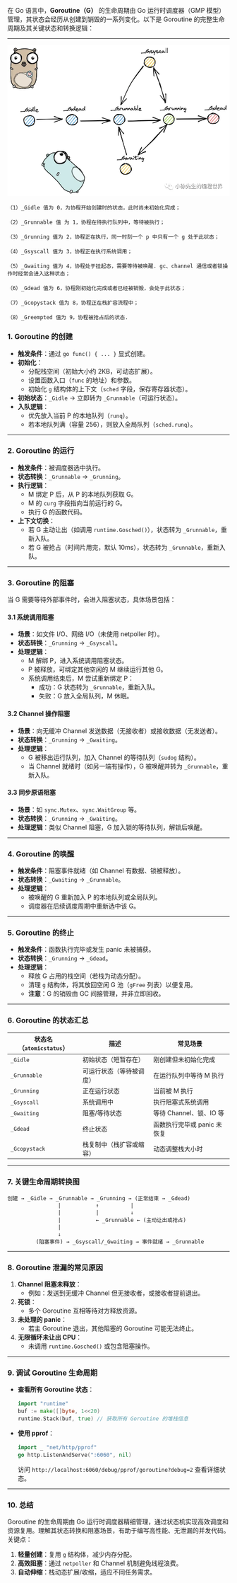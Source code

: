 在 Go 语言中，**Goroutine（G）** 的生命周期由 Go 运行时调度器（GMP 模型）管理，其状态会经历从创建到销毁的一系列变化。以下是 Goroutine 的完整生命周期及其关键状态和转换逻辑：

---

![alt text](image-3.png)

```
（1）_Gidle 值为 0，为协程开始创建时的状态，此时尚未初始化完成；

（2）_Grunnable 值 为 1，协程在待执行队列中，等待被执行；

（3）_Grunning 值为 2，协程正在执行，同一时刻一个 p 中只有一个 g 处于此状态；

（4）_Gsyscall 值为 3，协程正在执行系统调用；

（5）_Gwaiting 值为 4，协程处于挂起态，需要等待被唤醒. gc、channel 通信或者锁操作时经常会进入这种状态；

（6）_Gdead 值为 6，协程刚初始化完成或者已经被销毁，会处于此状态；

（7）_Gcopystack 值为 8，协程正在栈扩容流程中；

（8）_Greempted 值为 9，协程被抢占后的状态.
```

### 1. **Goroutine 的创建**

- **触发条件**：通过 `go func() { ... }` 显式创建。
- **初始化**：
  - 分配栈空间（初始大小约 2KB，可动态扩展）。
  - 设置函数入口（`func` 的地址）和参数。
  - 初始化 `g` 结构体的上下文（`sched` 字段，保存寄存器状态）。
- **初始状态**：`_Gidle` → 立即转为 `_Grunnable`（可运行状态）。
- **入队逻辑**：
  - 优先放入当前 P 的本地队列（`runq`）。
  - 若本地队列满（容量 256），则放入全局队列（`sched.runq`）。

---

### 2. **Goroutine 的运行**

- **触发条件**：被调度器选中执行。
- **状态转换**：`_Grunnable` → `_Grunning`。
- **执行逻辑**：
  - M 绑定 P 后，从 P 的本地队列获取 G。
  - M 的 `curg` 字段指向当前运行的 G。
  - 执行 G 的函数代码。
- **上下文切换**：
  - 若 G 主动让出（如调用 `runtime.Gosched()`），状态转为 `_Grunnable`，重新入队。
  - 若 G 被抢占（时间片用完，默认 10ms），状态转为 `_Grunnable`，重新入队。

---

### 3. **Goroutine 的阻塞**

当 G 需要等待外部事件时，会进入阻塞状态，具体场景包括：

#### **3.1 系统调用阻塞**

- **场景**：如文件 I/O、网络 I/O（未使用 netpoller 时）。
- **状态转换**：`_Grunning` → `_Gsyscall`。
- **处理逻辑**：
  - M 解绑 P，进入系统调用阻塞状态。
  - P 被释放，可绑定其他空闲的 M 继续运行其他 G。
  - 系统调用结束后，M 尝试重新绑定 P：
    - 成功：G 状态转为 `_Grunnable`，重新入队。
    - 失败：G 放入全局队列，M 休眠。

#### **3.2 Channel 操作阻塞**

- **场景**：向无缓冲 Channel 发送数据（无接收者）或接收数据（无发送者）。
- **状态转换**：`_Grunning` → `_Gwaiting`。
- **处理逻辑**：
  - G 被移出运行队列，加入 Channel 的等待队列（`sudog` 结构）。
  - 当 Channel 就绪时（如另一端有操作），G 被唤醒并转为 `_Grunnable`，重新入队。

#### **3.3 同步原语阻塞**

- **场景**：如 `sync.Mutex`、`sync.WaitGroup` 等。
- **状态转换**：`_Grunning` → `_Gwaiting`。
- **处理逻辑**：类似 Channel 阻塞，G 加入锁的等待队列，解锁后唤醒。

---

### 4. **Goroutine 的唤醒**

- **触发条件**：阻塞事件就绪（如 Channel 有数据、锁被释放）。
- **状态转换**：`_Gwaiting` → `_Grunnable`。
- **处理逻辑**：
  - 被唤醒的 G 重新加入 P 的本地队列或全局队列。
  - 调度器在后续调度周期中重新选中该 G。

---

### 5. **Goroutine 的终止**

- **触发条件**：函数执行完毕或发生 panic 未被捕获。
- **状态转换**：`_Grunning` → `_Gdead`。
- **处理逻辑**：
  - 释放 G 占用的栈空间（若栈为动态分配）。
  - 清理 `g` 结构体，将其放回空闲 G 池（`gFree` 列表）以便复用。
  - **注意**：G 的销毁由 GC 间接管理，并非立即回收。

---

### 6. **Goroutine 的状态汇总**

| 状态名（`atomicstatus`） | 描述                     | 常见场景                    |
| ------------------------ | ------------------------ | --------------------------- |
| `_Gidle`                 | 初始状态（短暂存在）     | 刚创建但未初始化完成        |
| `_Grunnable`             | 可运行状态（等待被调度） | 在运行队列中等待 M 执行     |
| `_Grunning`              | 正在运行状态             | 当前被 M 执行               |
| `_Gsyscall`              | 系统调用中               | 执行阻塞式系统调用          |
| `_Gwaiting`              | 阻塞/等待状态            | 等待 Channel、锁、IO 等     |
| `_Gdead`                 | 终止状态                 | 函数执行完毕或 panic 未恢复 |
| `_Gcopystack`            | 栈复制中（栈扩容或缩容） | 动态调整栈大小时            |

---

### 7. **关键生命周期转换图**

```plaintext
创建 → _Gidle → _Grunnable → _Grunning → (正常结束 → _Gdead)
                |           ↑          |
                |           |          ↓
                |           ← _Grunnable ← (主动让出或抢占)
                |
                ↓
         (阻塞事件) → _Gsyscall/_Gwaiting → 事件就绪 → _Grunnable
```

---

### 8. **Goroutine 泄漏的常见原因**

1. **Channel 阻塞未释放**：
   - 例如：发送到无缓冲 Channel 但无接收者，或接收者提前退出。
2. **死锁**：
   - 多个 Goroutine 互相等待对方释放资源。
3. **未处理的 panic**：
   - 若主 Goroutine 退出，其他阻塞的 Goroutine 可能无法终止。
4. **无限循环未让出 CPU**：
   - 未调用 `runtime.Gosched()` 或包含阻塞操作。

---

### 9. **调试 Goroutine 生命周期**

- **查看所有 Goroutine 状态**：
  ```go
  import "runtime"
  buf := make([]byte, 1<<20)
  runtime.Stack(buf, true) // 获取所有 Goroutine 的堆栈信息
  ```
- **使用 pprof**：
  ```go
  import _ "net/http/pprof"
  go http.ListenAndServe(":6060", nil)
  ```
  访问 `http://localhost:6060/debug/pprof/goroutine?debug=2` 查看详细状态。

---

### 10. **总结**

Goroutine 的生命周期由 Go 运行时调度器精细管理，通过状态机实现高效调度和资源复用。理解其状态转换和阻塞场景，有助于编写高性能、无泄漏的并发代码。关键点：

1. **轻量创建**：复用 `g` 结构体，减少内存分配。
2. **高效阻塞**：通过 `netpoller` 和 Channel 机制避免线程浪费。
3. **自动伸缩**：栈动态扩展/收缩，适应不同任务需求。
